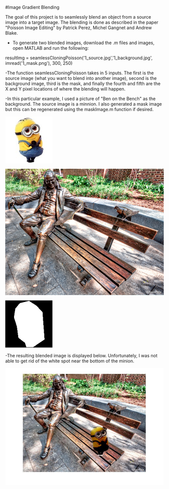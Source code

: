 #Image Gradient Blending

The goal of this project is to seamlessly blend an object from a source image into a target image. The blending is done as described in the paper "Poisson Image Editing" by Patrick Perez, Michel Gangnet and Andrew Blake.

- To generate two blended images, download the .m files and images, open MATLAB and run the following:

resultImg = seamlessCloningPoisson('1_source.jpg','1_background.jpg', imread('1_mask.png'), 300, 250)

-The function seamlessCloningPoisson takes in 5 inputs. The first is the source image (what you want to blend into another image), second is the background image, third is the mask, and finally the fourth and fifth are the X and Y pixel locations of where the blending will happen.

-In this particular example, I used a picture of "Ben on the Bench" as the background. The source image is a minnion. I also generated a mask image but this can be regenerated using the maskImage.m function if desired.

![Source Image](Images/1_source.jpg)

![Background Image](Images/1_background.jpg)

![Mask Image](Images/1_mask.png)


-The resulting blended image is displayed below. Unfortunately, I was not able to get rid of the white spot near the bottom of the minion. 

![Resulting Blended Image](Images/Minnion_result.jpg)


